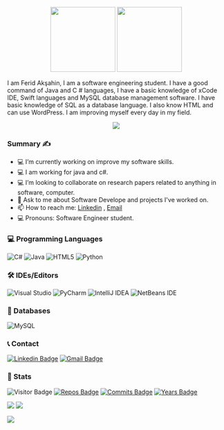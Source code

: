 <p  align="center"><img height="150" src = "https://user-images.githubusercontent.com/83434568/116713153-3101cc00-a9dd-11eb-9af4-97fbb65ef60d.png">
  <img src="https://user-images.githubusercontent.com/83434568/116715480-6e675900-a9df-11eb-82f8-d53a9739248c.gif" width="150"></p>

I am Ferid Akşahin, I am a software engineering student. I have a good command of Java and C # languages, I have a basic knowledge of xCode IDE, Swift languages and MySQL database management software. I have basic knowledge of SQL as a database language. I also know HTML and can use WordPress. I am improving myself every day in my field.

<p align="center"><img src="https://user-images.githubusercontent.com/83434568/116725690-f141e100-a9ea-11eb-836b-431fe5c2ad45.gif">

### Summary :writing_hand:
- 💻 I’m currently working on improve my software skills.
- 💻 I am working for java and c#.
- 💻 I’m looking to collaborate on research papers related to anything in software, computer.
- 💬 Ask to me about Software Develope and projects I've worked on.
- 📫 How to reach me: [Linkedin](https://www.linkedin.com/in/ferid-ak%C5%9Fahin-8708331b8/) , [Email](mailto:ferid.aksahin98@gmail.com)
- 💻 Pronouns: Software Engineer student.

### 💻 Programming Languages
<img alt="C#" src="https://img.shields.io/badge/c%23-%23239120.svg?&style=for-the-badge&logo=c-sharp&logoColor=white"/>   <img alt="Java" src="https://img.shields.io/badge/java-%23ED8B00.svg?&style=for-the-badge&logo=java&logoColor=white"/>   <img alt="HTML5" src="https://img.shields.io/badge/html5-%23E34F26.svg?&style=for-the-badge&logo=html5&logoColor=white"/>   <img alt="Python" src="https://img.shields.io/badge/python-%2314354C.svg?&style=for-the-badge&logo=python&logoColor=white"/>




### :hammer_and_wrench: IDEs/Editors
<img alt="Visual Studio" src="https://img.shields.io/badge/VisualStudio-5C2D91.svg?&style=for-the-badge&logo=visual-studio&logoColor=white"/>   <img alt="PyCharm" src="https://img.shields.io/badge/PyCharm-000000.svg?&style=for-the-badge&logo=PyCharm&logoColor=white"/>   <img alt="IntelliJ IDEA" src="https://img.shields.io/badge/IntelliJIDEA-000000.svg?&style=for-the-badge&logo=intellij-idea&logoColor=white"/>   <img alt="NetBeans IDE" src="https://img.shields.io/badge/NetBeansIDE-1B6AC6.svg?&style=for-the-badge&logo=apache-netbeans-ide&logoColor=white"/>


### :closed_lock_with_key: Databases
<img alt="MySQL" src="https://img.shields.io/badge/mysql-%2300f.svg?&style=for-the-badge&logo=mysql&logoColor=white"/>


### :telephone_receiver: Contact
[![Linkedin Badge](https://img.shields.io/badge/-FeridAksahin-blue?style=flat-square&logo=Linkedin&logoColor=white&link=https://www.linkedin.com/in/ferid-ak%C5%9Fahin-8708331b8/)](https://www.linkedin.com/in/ferid-ak%C5%9Fahin-8708331b8/) [![Gmail Badge](https://img.shields.io/badge/-ferid.aksahin98@gmail.com-c14438?style=flat-square&logo=Gmail&logoColor=white&link=mailto:ferid.aksahin98@gmail.com)](mailto:ferid.aksahin98@gmail.com)

### :scroll: Stats
![Visitor Badge](https://visitor-badge.laobi.icu/badge?page_id=FeridAksahin.FeridAksahin)
[![Repos Badge](https://badges.pufler.dev/repos/FeridAksahin)](https://badges.pufler.dev)
[![Commits Badge](https://badges.pufler.dev/commits/monthly/FeridAksahin)](https://badges.pufler.dev)
[![Years Badge](https://badges.pufler.dev/years/FeridAksahin)](https://badges.pufler.dev)


<img src="https://github-readme-stats.vercel.app/api/top-langs/?username=FeridAksahin&langs_count=8">
<img src="https://github-readme-stats.vercel.app/api?username=FeridAksahin&theme=algolia&show_icons=true">



![](https://github-profile-trophy.vercel.app/?username=FeridAksahin)
